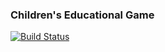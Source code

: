 ### Children's Educational Game

[![Build Status](https://travis-ci.org/rudat/ChildEduGame.svg?branch=master)](https://travis-ci.org/rudat/ChildEduGame)